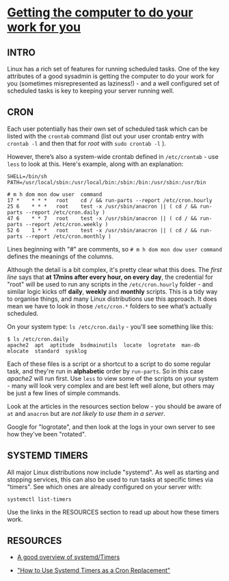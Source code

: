 # [Getting the computer to do your work for you](https://www.reddit.com/r/linuxupskillchallenge/comments/o25j5n/day_10_getting_the_computer_to_do_your_work_for/)

## INTRO

Linux has a rich set of features for running scheduled tasks. One of the key attributes of a good sysadmin is getting the computer to do your work for you (sometimes misrepresented as laziness!) - and a well configured set of scheduled tasks is key to keeping your server running well.

## CRON

Each user potentially has their own set of scheduled task which can be listed with the `crontab` command (list out your user crontab entry with `crontab -l` and then that for _root_ with `sudo crontab -l` ).

However, there’s also a system-wide crontab defined in `/etc/crontab` - use `less` to look at this. Here's example, along with an explanation:

```
SHELL=/bin/sh
PATH=/usr/local/sbin:/usr/local/bin:/sbin:/bin:/usr/sbin:/usr/bin

# m h dom mon dow user  command
17 *	* * *   root	cd / && run-parts --report /etc/cron.hourly
25 6	* * *   root	test -x /usr/sbin/anacron || ( cd / && run-parts --report /etc/cron.daily )
47 6	* * 7   root	test -x /usr/sbin/anacron || ( cd / && run-parts --report /etc/cron.weekly )
52 6	1 * *   root	test -x /usr/sbin/anacron || ( cd / && run-parts --report /etc/cron.monthly )
```
Lines beginning with "#" are comments, so `# m h dom mon dow user command` defines the meanings of the columns.

Although the detail is a bit complex, it's pretty clear what this does. The _first line_ says that __at 17mins after every hour, on every day__, the credential for "root" will be used to run any scripts in the `/etc/cron.hourly` folder - and similar logic kicks off __daily__, __weekly__ and __monthly__ scripts. This is a tidy way to organise things, and many Linux distributions use this approach. It does mean we have to look in those `/etc/cron.*` folders to see what’s actually scheduled.

On your system type: `ls /etc/cron.daily` - you'll see something like this:
```
$ ls /etc/cron.daily
apache2  apt  aptitude  bsdmainutils  locate  logrotate  man-db  mlocate  standard  sysklog
```
Each of these files is a script or a shortcut to a script to do some regular task, and they're run in __alphabetic__ order by `run-parts`. So in this case _apache2_ will run first. Use `less` to view some of the scripts on your system - many will look very complex and are best left well alone, but others may be just a few lines of simple commands.

Look at the articles in the resources section below - you should be aware of `at` and `anacron` but are _not likely to use them in a server_.

Google for "logrotate", and then look at the logs in your own server to see how they've been "rotated".

## SYSTEMD TIMERS

All major Linux distributions now include "systemd". As well as starting and stopping services, this can also be used to run tasks at specific times via "timers". See which ones are already configured on your server with:

`systemctl list-timers`

Use the links in the RESOURCES section to read up about how these timers work.

## RESOURCES

- [A good overview of systemd/Timers](https://wiki.archlinux.org/index.php/Systemd/Timers)

- ["How to Use Systemd Timers as a Cron Replacement"](https://www.maketecheasier.com/use-systemd-timers-as-cron-replacement/)
